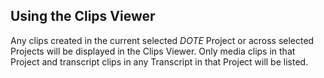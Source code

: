 ## Using the Clips Viewer

Any clips created in the current selected _DOTE_ Project or across selected Projects will be displayed in the Clips Viewer.
Only media clips in that Project and transcript clips in any Transcript in that Project will be listed.
